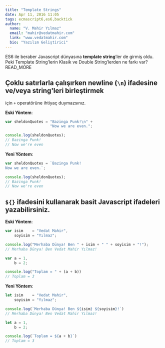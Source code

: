 ```yaml
---
title: "Template Strings"
date: Apr 11, 2016 11:05
tags: ecmascript6,es6,backtick
author:
  name: "V. Mahir Yılmaz"
  email: "mahir@vedatmahir.com"
  link: "www.vedatmahir.com"
  bio: "Yazılım Geliştirici"
---
```

ES6 ile beraber Javascript dünyasına **template string**’ler de girmiş oldu. Peki 
Template String’lerin Klasik ve Double String’lerden ne farkı var?READ_MORE

## Çoklu satırlarla çalışırken newline (`\n`) ifadesine ve/veya string'leri birleştirmek 
için  `+` operatörüne ihtiyaç duymazsınız.

**Eski Yöntem**:

```js
var sheldonQuotes = "Bazinga Punk!\n" +
                    "Now we are even.";

console.log(sheldonQuotes);
// Bazinga Punk!
// Now we're even
```

**Yeni Yöntem**:

```js
var sheldonQuotes = `Bazinga Punk!
Now we are even.`;

console.log(sheldonQuotes);
// Bazinga Punk!
// Now we're even
```



## `${}` ifadesini kullanarak basit Javascript ifadeleri yazabilirsiniz.

**Eski Yöntem**:

```js
var isim    = "Vedat Mahir",
    soyisim = "Yılmaz";

console.log("Merhaba Dünya! Ben " + isim + " " + soyisim + "!");
// Merhaba Dünya! Ben Vedat Mahir Yılmaz!

var a = 1,
    b = 2;

console.log("Toplam = " + (a + b))
// Toplam = 3
```

**Yeni Yöntem**:

```js
let isim    = "Vedat Mahir",
    soyisim = "Yılmaz";

console.log(`Merhaba Dünya! Ben ${isim} ${soyisim}!`)
// Merhaba Dünya! Ben Vedat Mahir Yılmaz!

let a = 1,
    b = 2;

console.log(`Toplam = ${a + b}`)
// Toplam = 3
```